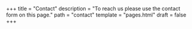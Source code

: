 +++
title = "Contact"
description = "To reach us please use the contact form on this page."
path = "contact"
template = "pages.html"
draft = false
+++


